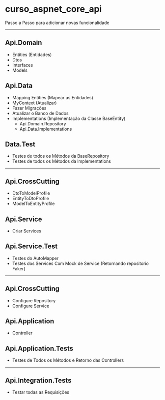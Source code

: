 # curso_aspnet_core_api

Passo a Passo para adicionar novas funcionalidade

---

## Api.Domain

- Entities (Entidades)
- Dtos
- Interfaces
- Models
	
## Api.Data

- Mapping Entities (Mapear as Entidades)
- MyContext (Atualizar)
- Fazer Migrações
- Atualizar o Banco de Dados
- Implementations (Implementação da Classe BaseEntity)
    - Api.Domain.Repository
    - Api.Data.Implementations

## Data.Test
- Testes de todos os Métodos da BaseRepository	
- Testes de todos os Métodos da Implementations

---

## Api.CrossCutting

- DtoToModelProfile
- EntityToDtoProfile
- ModelToEntityProfile
 	
## Api.Service

- Criar Services

## Api.Service.Test
- Testes do AutoMapper
- Testes dos Services Com Mock de Service (Retornando repositorio Faker)	

---
	
## Api.CrossCutting
- Configure Repository
- Configure Service

## Api.Application

- Controller

## Api.Application.Tests

- Testes de Todos os Métodos e Retorno das Controllers

---

## Api.Integration.Tests
- Testar todas as Requisições		

